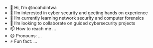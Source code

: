 - 👋 Hi, I’m @noahdintwa
- 👀 I’m interested in cyber security and geeting hands on experience
- 🌱 I’m currently learning network security and computer forensics
- 💞️ I’m looking to collaborate on guided cybersecurity projects
- 📫 How to reach me ...
- 😄 Pronouns: ...
- ⚡ Fun fact: ...

<!---
noahdintwa/noahdintwa is a ✨ special ✨ repository because its `README.md` (this file) appears on your GitHub profile.
You can click the Preview link to take a look at your changes.
--->
